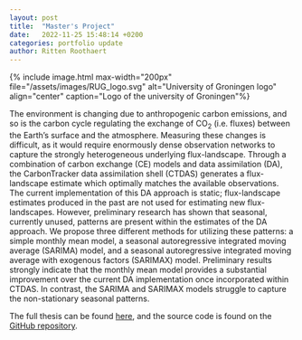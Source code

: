 ```yaml
---
layout: post
title:  "Master's Project"
date:   2022-11-25 15:48:14 +0200
categories: portfolio update
author: Ritten Roothaert
---
```


{% include image.html max-width="200px" 
file="/assets/images/RUG_logo.svg" 
alt="University of Groningen logo"
align="center" 
caption="Logo of the university of Groningen"%}

<!-- excerpt-start -->

The environment is changing due to anthropogenic carbon emissions, and so is the carbon cycle regulating the exchange of CO<sub>2</sub> (i.e. fluxes) between the Earth’s surface and the atmosphere. Measuring these changes is difficult, as it would require enormously dense observation networks to capture the strongly heterogeneous underlying flux-landscape. Through a combination of carbon exchange (CE) models and data assimilation (DA), the CarbonTracker data assimilation shell (CTDAS) generates a flux-landscape estimate which optimally matches the available observations. The current implementation of this DA approach is static; flux-landscape estimates produced in the past are not used for estimating new flux-landscapes. However, preliminary research has shown that seasonal, currently unused, patterns are present within the estimates of the DA approach. We propose three different methods for utilizing these patterns: a simple monthly mean model, a seasonal autoregressive integrated moving average (SARIMA) model, and a seasonal autoregressive integrated moving average with exogenous factors (SARIMAX) model. Preliminary results strongly indicate that the monthly mean model provides a substantial improvement over the current DA implementation once incorporated within CTDAS. In contrast, the SARIMA and SARIMAX models struggle to capture the non-stationary seasonal patterns.

<!-- excerpt-end -->

The full thesis can be found [here][thesis-page], and the source code is found on the [GitHub repository][github-page]. 

[github-page]: https://github.com/Ritten11/MasterProject
[thesis-page]: /assets/downloads/mAI_2022_RoothaertHM.pdf
